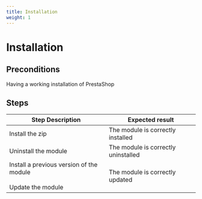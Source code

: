 ```yaml
---
title: Installation
weight: 1
---
```


# Installation

## Preconditions

Having a working installation of PrestaShop
## Steps
| Step Description | Expected result |
| ----- | ----- |
| Install the zip | The module is correctly installed |
| Uninstall the module | The module is correctly uninstalled |
| Install a previous version of the module<br /><br>Update the module | The module is correctly updated |
